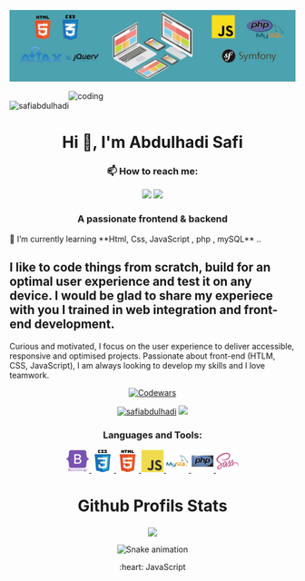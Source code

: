 ![logo](https://github.com/safiabdulhadi/safiabdulhadi/blob/main/web.jpg)

<img align="right" alt="coding" width="400" src="https://user-images.githubusercontent.com/55389276/140866485-8fb1c876-9a8f-4d6a-98dc-08c4981eaf70.gif" >

<p align="left"> <img src="https://komarev.com/ghpvc/?username=safiabdulhadi&label=Profile%20views&color=0e75b6&style=flat" alt="safiabdulhadi" /> </p>

<h1 align="center">Hi 👋, I'm Abdulhadi Safi</h1>
<div align="center">
<h3 align="center"> 📫 How to reach me: </h3>
<a href="https://www.linkedin.com/in/abdulhadi-safi-a03a31221/" target="_blank"><img src="https://img.shields.io/badge/-LinkedIn-%230077B5?style=for-the-badge&logo=linkedin&logoColor=white" target="_blank"></a> 
  <a href="safiabdulhadi1994@gmail.com"><img src="https://img.shields.io/badge/-Gmail-%23333?style=for-the-badge&logo=gmail&logoColor=white" target="_blank"></a>
</div>


<h3 align="center">A passionate frontend & backend </h3>
 🌱 I’m currently learning **Html, Css, JavaScript , php , mySQL** ..

## I like to code things from scratch, build for an optimal user experience and test it on any device. I would be glad to share my experiece with you I trained in web integration and front-end development.
Curious and motivated, I focus on the user experience to deliver accessible, responsive and optimised projects.
Passionate about front-end (HTLM, CSS, JavaScript), I am always looking to develop my skills and I love teamwork.




<div align="center">

[![Codewars](https://www.codewars.com/users/safiabdulhadi/badges/large)](https://www.codewars.com/users/safiabdulhadi)

</div>


<div align="center">
<a href="https://github.com/safiabdulhadi">
<img height="180em" src="https://github-readme-stats.vercel.app/api/top-langs?username=safiabdulhadi&show_icons=true&include_all_commits=true&theme=buefy&hide_border=true" alt="safiabdulhadi" /></a> <a href="https://https://github-readme-stats"><img height="180em" src="https://github-readme-stats.vercel.app/api/top-langs?username=safiabdulhadi&layout=compact&theme=buefy&hide_border=true" /></a>
</div>

<h3 align="center">Languages and Tools:</h3>
<div align="center"> <a href="https://getbootstrap.com" target="_blank" rel="noreferrer"> 
 <img src="https://raw.githubusercontent.com/devicons/devicon/master/icons/bootstrap/bootstrap-plain-wordmark.svg" alt="bootstrap" width="40" height="40"/> </a> <a href="https://www.w3schools.com/css/" target="_blank" rel="noreferrer"> <img src="https://raw.githubusercontent.com/devicons/devicon/master/icons/css3/css3-original-wordmark.svg" alt="css3" width="40" height="40"/> </a> <a href="https://www.w3.org/html/" target="_blank" rel="noreferrer"> <img src="https://raw.githubusercontent.com/devicons/devicon/master/icons/html5/html5-original-wordmark.svg" alt="html5" width="40" height="40"/> </a> <a href="https://developer.mozilla.org/en-US/docs/Web/JavaScript" target="_blank" rel="noreferrer"> <img src="https://raw.githubusercontent.com/devicons/devicon/master/icons/javascript/javascript-original.svg" alt="javascript" width="40" height="40"/> </a> <a href="https://www.mysql.com/" target="_blank" rel="noreferrer"> <img src="https://raw.githubusercontent.com/devicons/devicon/master/icons/mysql/mysql-original-wordmark.svg" alt="mysql" width="40" height="40"/> </a> <a href="https://www.php.net" target="_blank" rel="noreferrer"> <img src="https://raw.githubusercontent.com/devicons/devicon/master/icons/php/php-original.svg" alt="php" width="40" height="40"/> </a> <a href="https://sass-lang.com" target="_blank" rel="noreferrer"> <img src="https://raw.githubusercontent.com/devicons/devicon/master/icons/sass/sass-original.svg" alt="sass" width="40" height="40"/> </a> 
 
  # Github Profils Stats

<img align="center" width="47%" src="https://github-readme-stats.vercel.app/api?username=safiabdulhadi&show_icon=true&theme=radical" />
 
  
 </div>
  
  <div align="center">

  ![Snake animation](https://github.com/danielbped/danielbped/blob/output/github-contribution-grid-snake.svg)
  
</div>

<div align="center">
  <p> :heart: JavaScript </p>
</div>
  

